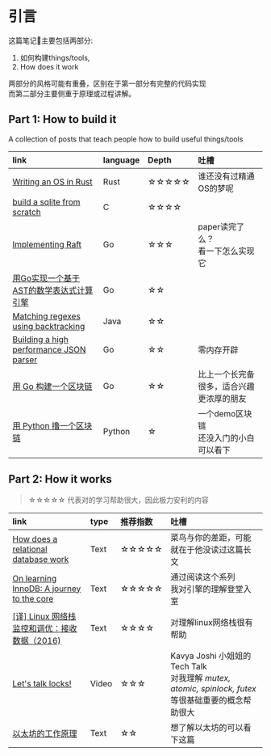 # 引言
这篇笔记📒主要包括两部分:
1. 如何构建things/tools,    
2. How does it work

两部分的风格可能有重叠，区别在于第一部分有完整的代码实现
<br>而第二部分主要侧重于原理或过程讲解。


## Part 1: How to build it
A collection of posts that teach people how to build useful things/tools


|link| language| Depth| 吐槽|
|:---|:---|:---| :--- |
| [Writing an OS in Rust ](https://os.phil-opp.com/) | Rust|☆☆☆☆☆| 谁还没有过精通OS的梦呢 |
|[build a sqlite from scratch](https://cstack.github.io/db_tutorial/) | C |☆☆☆☆|
|[Implementing Raft](https://eli.thegreenplace.net/2020/implementing-raft-part-0-introduction/) | Go| ☆☆☆| paper读完了么？<br>看一下怎么实现它 |
|[用Go实现一个基于AST的数学表达式计算引擎](https://www.yoytang.com/math-expression-engine.html) | Go|☆☆|
|[Matching regexes using backtracking](https://marcin-chwedczuk.github.io/matching-regexes-using-backtracking) | Java|☆☆|
|[Building a high performance JSON parser](https://dave.cheney.net/high-performance-json.html) | Go| ☆☆| 零内存开辟 |
| [用 Go 构建一个区块链](https://ethfans.org/posts/building-blockchain-in-go-part-1)|Go| ☆☆| 比上一个长完备很多，适合兴趣更浓厚的朋友 |
| [用 Python 撸一个区块链](https://mp.weixin.qq.com/s/qTw_WELfVZCGIjxTXy4aBA) | Python| ☆ | 一个demo区块链<br>还没入门的小白可以看下 |


## Part 2: How it works
> ☆☆☆☆☆ 代表对的学习帮助很大，因此极力安利的内容

|link|type|推荐指数|吐槽|
|:--- |:---|:---|:---|
|[How does a relational database work](http://coding-geek.com/how-databases-work/) |Text| ☆☆☆☆☆ | 菜鸟与你的差距，可能就在于他没读过这篇长文|
|[On learning InnoDB: A journey to the core](https://blog.jcole.us/2013/01/02/on-learning-innodb-a-journey-to-the-core/)|Text|☆☆☆☆☆|通过阅读这个系列<br>我对引擎的理解登堂入室|
|[[译] Linux 网络栈监控和调优：接收数据（2016)](http://arthurchiao.art/blog/tuning-stack-rx-zh/)|Text|☆☆☆☆| 对理解linux网络栈很有帮助|
|[Let's talk locks!](https://www.youtube.com/watch?v=tjpncm3xTTc&t=619s)|Video|☆☆☆| Kavya Joshi 小姐姐的Tech Talk<br>对我理解 *mutex, atomic, spinlock, futex* 等很基础重要的概念帮助很大 |
| [以太坊的工作原理](https://mp.weixin.qq.com/s?__biz=MzIwODA3NDI5MA==&mid=2652525172&idx=1&sn=6adc7246269da5b939c0d60d1ca6b3dd&chksm=8ce65129bb91d83f6f3c77f9c4eb753a9fd729ca1923ae19b3c89b430ad29c3139f9dfdc6883&mpshare=1&scene=1&srcid=0402BRttslZ9sFTvpTCvUFEW#rd) |Text| ☆☆| 想了解以太坊的可以看下这篇 |